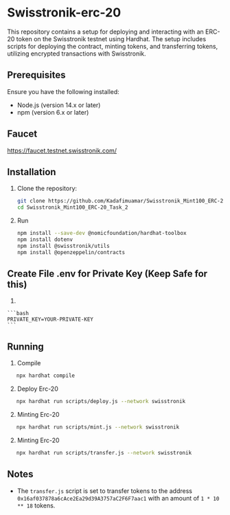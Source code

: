 # Swisstronik-erc-20

This repository contains a setup for deploying and interacting with an ERC-20 token on the Swisstronik testnet using Hardhat. The setup includes scripts for deploying the contract, minting tokens, and transferring tokens, utilizing encrypted transactions with Swisstronik.

## Prerequisites

Ensure you have the following installed:

- Node.js (version 14.x or later)
- npm (version 6.x or later)

## Faucet

https://faucet.testnet.swisstronik.com/

## Installation

1. Clone the repository:

    ```bash
    git clone https://github.com/Kadafimuamar/Swisstronik_Mint100_ERC-20_Task_2.git
    cd Swisstronik_Mint100_ERC-20_Task_2
    ```

2. Run

    ```bash
    npm install --save-dev @nomicfoundation/hardhat-toolbox
    npm install dotenv
    npm install @swisstronik/utils
    npm install @openzeppelin/contracts
    ```

## Create File .env for Private Key (Keep Safe for this)

1. 

    ```bash
    PRIVATE_KEY=YOUR-PRIVATE-KEY
    ```



## Running

1. Compile

 ```bash
    npx hardhat compile
```

2. Deploy Erc-20

 ```bash
    npx hardhat run scripts/deploy.js --network swisstronik
```

2. Minting Erc-20

 ```bash
    npx hardhat run scripts/mint.js --network swisstronik
```

2. Minting Erc-20

 ```bash
    npx hardhat run scripts/transfer.js --network swisstronik
```

## Notes

- The `transfer.js` script is set to transfer tokens to the address `0x16af037878a6cAce2Ea29d39A3757aC2F6F7aac1` with an amount of `1 * 10 ** 18` tokens.
